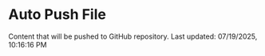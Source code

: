 # Auto Push File

Content that will be pushed to GitHub repository.
Last updated: 07/19/2025, 10:16:16 PM